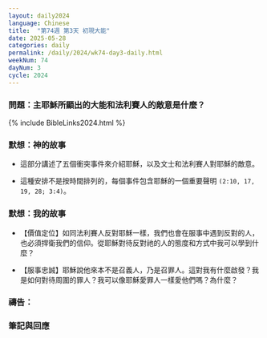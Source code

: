 ```yaml
---
layout: daily2024
language: Chinese
title:  "第74週 第3天 初現大能"
date: 2025-05-28
categories: daily
permalink: /daily/2024/wk74-day3-daily.html
weekNum: 74
dayNum: 3
cycle: 2024
---
```


### 問題：主耶穌所顯出的大能和法利賽人的敵意是什麼？

{% include BibleLinks2024.html %}

### 默想：神的故事 
+ 這部分講述了五個衝突事件來介紹耶穌，以及文士和法利賽人對耶穌的敵意。

+ 這種安排不是按時間排列的，每個事件包含耶穌的一個重要聲明 `(2:10, 17, 19, 28; 3:4)`。

### 默想：我的故事 
+ 【價值定位】如同法利賽人反對耶穌一樣，我們也會在服事中遇到反對的人，也必須捍衛我們的信仰。從耶穌對待反對祂的人的態度和方式中我可以學到什麼？

+ 【服事忠誠】耶穌說他來本不是召義人，乃是召罪人。這對我有什麼啟發？我是如何對待周圍的罪人？我可以像耶穌愛罪人一樣愛他們嗎？為什麼？

### 禱告：

### 筆記與回應

